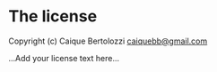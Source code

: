# The license

Copyright (c) Caique Bertolozzi <caiquebb@gmail.com>

...Add your license text here...